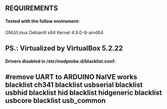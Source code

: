 ## REQUIREMENTS ##

#### Tested with the follow enviroment: ####
GNU/Linux Debian9 x64
Kernel 4.9.0-8-amd64

PS.: Virtualized by VirtualBox 5.2.22
-------------------------

#### Drivers disabled in /etc/modprobe.d/blacklist.conf: ####
\#remove UART to ARDUINO NaIVE works
blacklist ch341
blacklist usbserial
blacklist usbhid
blacklist hid
blacklist hidgeneric
blacklist usbcore
blacklist usb_common
-------------------------
